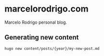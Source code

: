 # marcelorodrigo.com
Marcelo Rodrigo personal blog.

## Generating new content

```sh
hugo new content/posts/{year}/my-new-post.md
```